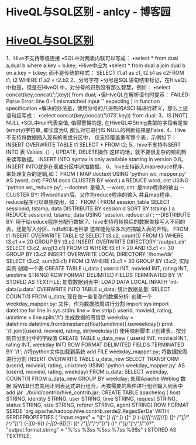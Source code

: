 
# HiveQL与SQL区别 - anlcy - 博客园






# [HiveQL与SQL区别](https://www.cnblogs.com/camilla/p/8986469.html)
1、Hive不支持等值连接
•SQL中对两表内联可以写成：
•select * from dual a,dual b where a.key = b.key;
•Hive中应为
•select * from dual a join dual b on a.key = b.key;
而不是传统的格式：
SELECT t1.a1 as c1, t2.b1 as c2FROM t1, t2
WHERE t1.a2 = t2.b2
2、分号字符
•分号是SQL语句结束标记，在HiveQL中也是，但是在HiveQL中，对分号的识别没有那么智慧，例如：
•select concat(key,concat(';',key)) from dual;
•但HiveQL在解析语句时提示：
FAILED: Parse Error: line 0:-1 mismatched input '<EOF>' expecting ) in function specification
•解决的办法是，使用分号的八进制的ASCII码进行转义，那么上述语句应写成：
•select concat(key,concat('\073',key)) from dual;
3、IS [NOT] NULL
•SQL中null代表空值, 值得警惕的是, 在HiveQL中String类型的字段若是空(empty)字符串, 即长度为0, 那么对它进行IS NULL的判断结果是False.
4、Hive不支持将数据插入现有的表或分区中，
仅支持覆盖重写整个表，示例如下：
INSERT OVERWRITE TABLE t1
SELECT * FROM t2;
5、hive不支持INSERT INTO 表 Values（）, UPDATE, DELETE操作
这样的话，就不要很复杂的锁机制来读写数据。
INSERT INTO syntax is only available starting in version 0.8。INSERT INTO就是在表或分区中追加数据。
6、hive支持嵌入mapreduce程序，来处理复杂的逻辑,如：
FROM (
MAP doctext USING 'python wc_mapper.py' AS (word, cnt)
FROM docs
CLUSTER BY word
) a
REDUCE word, cnt USING 'python wc_reduce.py';
--doctext: 是输入
--word, cnt: 是map程序的输出
--CLUSTER BY: 将wordhash后，又作为reduce程序的输入
并且map程序、reduce程序可以单独使用，如：
FROM (
FROM session_table
SELECT sessionid, tstamp, data
DISTRIBUTE BY sessionid SORT BY tstamp
) a
REDUCE sessionid, tstamp, data USING 'session_reducer.sh';
--DISTRIBUTE BY: 用于给reduce程序分配行数据
7、hive支持将转换后的数据直接写入不同的表，还能写入分区、hdfs和本地目录
这样能免除多次扫描输入表的开销。
FROM t1
INSERT OVERWRITE TABLE t2
SELECT t3.c2, count(1)
FROM t3
WHERE t3.c1 <= 20
GROUP BY t3.c2
INSERT OVERWRITE DIRECTORY '/output_dir'
SELECT t3.c2, avg(t3.c1)
FROM t3
WHERE t3.c1 > 20 AND t3.c1 <= 30
GROUP BY t3.c2
INSERT OVERWRITE LOCAL DIRECTORY '/home/dir'
SELECT t3.c2, sum(t3.c1)
FROM t3
WHERE t3.c1 > 30
GROUP BY t3.c2;
实际实例
创建一个表
CREATE TABLE u_data (
userid INT,
movieid INT,
rating INT,
unixtime STRING)
ROW FORMAT DELIMITED
FIELDS TERMINATED BY '/t'
STORED AS TEXTFILE;
加载数据到表中:
LOAD DATA LOCAL INPATH 'ml-data/u.data'
OVERWRITE INTO TABLE u_data;
统计数据总量:
SELECT COUNT(1) FROM u_data;
现在做一些复杂的数据分析:
创建一个 weekday_mapper.py: 文件，作为数据按周进行分割
import sys
import datetime
for line in sys.stdin:
line = line.strip()
userid, movieid, rating, unixtime = line.split('/t')
生成数据的周信息
weekday = datetime.datetime.fromtimestamp(float(unixtime)).isoweekday()
print '/t'.join([userid, movieid, rating, str(weekday)])
使用映射脚本
//创建表，按分割符分割行中的字段值
CREATE TABLE u_data_new (
userid INT,
movieid INT,
rating INT,
weekday INT)
ROW FORMAT DELIMITED
FIELDS TERMINATED BY '/t';
//将python文件加载到系统
add FILE weekday_mapper.py;
将数据按周进行分割
INSERT OVERWRITE TABLE u_data_new
SELECT
TRANSFORM (userid, movieid, rating, unixtime)
USING 'python weekday_mapper.py'
AS (userid, movieid, rating, weekday)
FROM u_data;
SELECT weekday, COUNT(1)
FROM u_data_new
GROUP BY weekday;
处理Apache Weblog 数据
将WEB日志先用正则表达式进行组合，再按需要的条件进行组合输入到表中
add jar ../build/contrib/hive_contrib.jar;
CREATE TABLE apachelog (
host STRING,
identity STRING,
user STRING,
time STRING,
request STRING,
status STRING,
size STRING,
referer STRING,
agent STRING)
ROW FORMAT SERDE 'org.apache.hadoop.hive.contrib.serde2.RegexSerDe'
WITH SERDEPROPERTIES (
"input.regex" = "([^ ]*) ([^ ]*) ([^ ]*) (-|//[[^//]]*//]) ([^ /"]*|/"[^/"]*/") (-|[0-9]*) (-|[0-9]*)(?: ([^ /"]*|/"[^/"]*/") ([^ /"]*|/"[^/"]*/"))?",
"output.format.string" = "%1$s %2$s %3$s %4$s %5$s %6$s %7$s %8$s %9$s"
)
STORED AS TEXTFILE;





